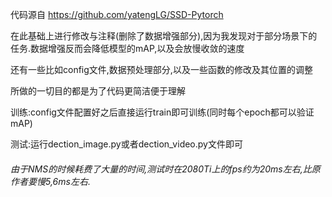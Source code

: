 代码源自 https://github.com/yatengLG/SSD-Pytorch

在此基础上进行修改与注释(删除了数据增强部分),因为我发现对于部分场景下的任务.数据增强反而会降低模型的mAP,以及会放慢收敛的速度

还有一些比如config文件,数据预处理部分,以及一些函数的修改及其位置的调整

所做的一切目的都是为了代码更简洁便于理解

训练:config文件配置好之后直接运行train即可训练(同时每个epoch都可以验证mAP)

测试:运行dection_image.py或者dection_video.py文件即可

###### 由于NMS的时候耗费了大量的时间,测试时在2080Ti上的fps约为20ms左右,比原作者要慢5,6ms左右.

